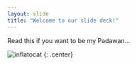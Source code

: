 ```yaml
---
layout: slide
title: "Welcome to our slide deck!"
---
```


Read this if you want to be my Padawan...

![inflatocat](https://octodex.github.com/images/octobiwan.jpg)
{: .center}
